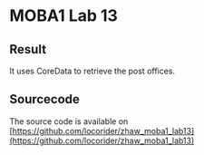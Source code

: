# MOBA1 Lab 13

## Result
It uses CoreData to retrieve the post offices.

## Sourcecode
The source code is available on [https://github.com/locorider/zhaw_moba1_lab13](https://github.com/locorider/zhaw_moba1_lab13)
